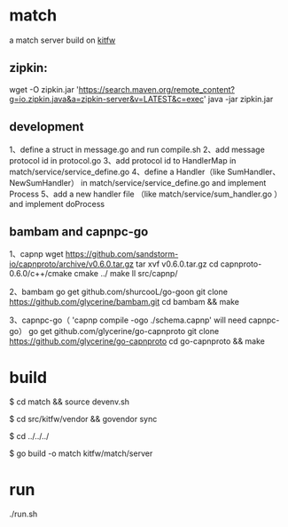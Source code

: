 # match
 a match server build on [kitfw](https://github.com/yangwenhai/kitfw)

## zipkin:
wget -O zipkin.jar 'https://search.maven.org/remote_content?g=io.zipkin.java&a=zipkin-server&v=LATEST&c=exec'
java -jar zipkin.jar   

## development
1、define a struct in message.go  and run compile.sh
2、add message protocol id in protocol.go
3、add protocol id to HandlerMap in match/service/service_define.go
4、define a Handler（like SumHandler、NewSumHandler） in match/service/service_define.go and implement Process
5、add a new handler file （like match/service/sum_handler.go ）and implement doProcess

## bambam and  capnpc-go
1、capnp
wget https://github.com/sandstorm-io/capnproto/archive/v0.6.0.tar.gz
tar xvf v0.6.0.tar.gz 
cd capnproto-0.6.0/c++/cmake
cmake ../
make
ll src/capnp/

2、bambam
go get github.com/shurcooL/go-goon
git clone https://github.com/glycerine/bambam.git 
cd bambam && make

3、capnpc-go（ 'capnp compile -ogo ./schema.capnp' will need capnpc-go）
go get github.com/glycerine/go-capnproto 
git clone https://github.com/glycerine/go-capnproto 
cd go-capnproto && make

# build  

$ cd match  && source devenv.sh

$ cd src/kitfw/vendor && govendor sync

$ cd ../../../

$ go build -o match kitfw/match/server


# run

./run.sh

